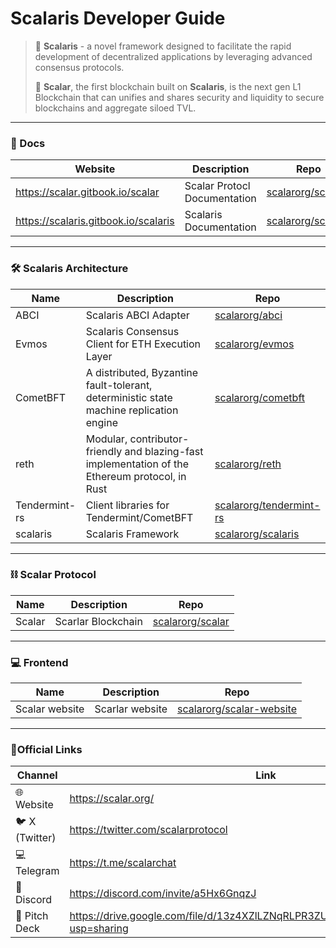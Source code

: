 # Scalaris Developer Guide

>🚀 **Scalaris** -  a novel framework designed to facilitate the rapid development of decentralized applications by leveraging advanced consensus protocols.
>
>🚀 **Scalar**, the first blockchain built on **Scalaris**, is the next gen L1 Blockchain that can unifies and shares security and liquidity to secure blockchains and aggregate siloed TVL.
> 
---
### 📝 Docs
| Website                              | Description                  | Repo                                                        |
|--------------------------------------|------------------------------|-------------------------------------------------------------|
| https://scalar.gitbook.io/scalar     | Scalar Protocl Documentation | [scalarorg/scalar](https://github.com/scalarorg/scalar)     |
| https://scalaris.gitbook.io/scalaris | Scalaris Documentation       | [scalarorg/scalaris](https://github.com/scalarorg/scalaris) |

---

### 🛠️ Scalaris Architecture
| Name          | Description                                                                                     | Repo                                                                 |
|---------------|-------------------------------------------------------------------------------------------------|----------------------------------------------------------------------|
| ABCI          | Scalaris ABCI Adapter                                                                           | [scalarorg/abci](https://github.com/scalarorg/abci)                  |
| Evmos         | Scalaris Consensus Client for ETH Execution Layer                                               | [scalarorg/evmos](https://github.com/scalarorg/evmos)                |
| CometBFT      | A distributed, Byzantine fault-tolerant, deterministic state machine replication engine         | [scalarorg/cometbft](https://github.com/scalarorg/cometbft)          |
| reth          | Modular, contributor-friendly and blazing-fast implementation of the Ethereum protocol, in Rust | [scalarorg/reth](https://github.com/scalarorg/reth)                  |
| Tendermint-rs | Client libraries for Tendermint/CometBFT                                                        | [scalarorg/tendermint-rs](https://github.com/scalarorg/tendermint-rs)|
|scalaris       | Scalaris Framework                                                                              |[scalarorg/scalaris](https://github.com/scalarorg/scalaris)           |

---

### ⛓️ Scalar Protocol
| Name                              | Description                  | Repo                                                     |
|-----------------------------------|------------------------------|----------------------------------------------------------|
| Scalar                            | Scarlar Blockchain           | [scalarorg/scalar](https://github.com/scalarorg/scalar)  |

---
### 💻 Frontend
| Name           | Description                  | Repo                                                                     |
|----------------|------------------------------|--------------------------------------------------------------------------|
| Scalar website | Scarlar website              | [scalarorg/scalar-website](https://github.com/scalarorg/scalar-website)  |

---

### 📘Official Links
| Channel         | Link                                                                               |
|-----------------|------------------------------------------------------------------------------------|
| 🌐 Website     | https://scalar.org/                                                                |
| 🐦 X (Twitter) | https://twitter.com/scalarprotocol                                                 |
| 💻 Telegram    | https://t.me/scalarchat                                                            |
| 📱 Discord     | https://discord.com/invite/a5Hx6GnqzJ                                              |
| 📑 Pitch Deck  | https://drive.google.com/file/d/13z4XZlLZNqRLPR3ZUgKmWvEC0DFLC7UH/view?usp=sharing |
